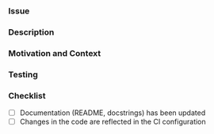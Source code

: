 <!--- Provide a general summary of your changes in the Title above -->
### Issue

<!--- Provide a link to the respective issue -->


### Description
<!--- Describe your changes in detail -->


### Motivation and Context
<!--- Why is this change required? What problem does it solve? -->


### Testing
<!--- Please describe in detail how you tested your changes (e.g. manual changes to the cloud function in the GCP GUI). -->
<!--- Add screenshots if appropriate, or a link to your testing Grafana dashboard -->


### Checklist
<!--- Strikethrough or delete if not necessary -->
- [ ] Documentation (README, docstrings) has been updated
- [ ] Changes in the code are reflected in the CI configuration
